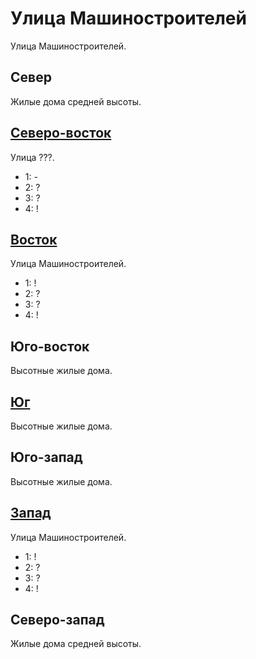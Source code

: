 # Улица Машиностроителей

Улица Машиностроителей.

## Север

Жилые дома средней высоты.

## [Северо-восток](./520045.md)

Улица ???.

* 1:    -
* 2:    ?
* 3:    ?
* 4:    !

## [Восток](./520050.md)

Улица Машиностроителей.

* 1:    !
* 2:    ?
* 3:    ?
* 4:    !

## Юго-восток

Высотные жилые дома.

## [Юг](./520060.md)

Высотные жилые дома.

## Юго-запад

Высотные жилые дома.

## [Запад](./510050.md)

Улица Машиностроителей.

* 1:    !
* 2:    ?
* 3:    ?
* 4:    !

## Северо-запад

Жилые дома средней высоты.
